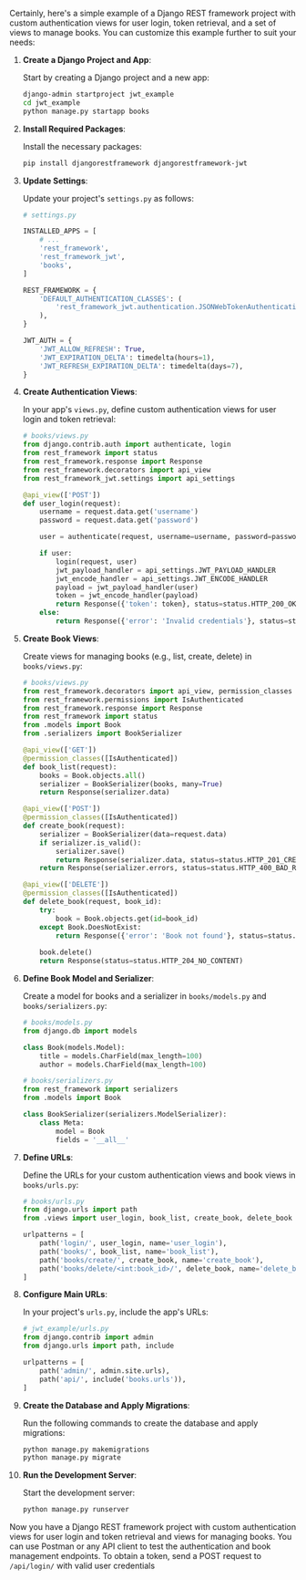 Certainly, here's a simple example of a Django REST framework project with custom authentication views for user login, token retrieval, and a set of views to manage books. You can customize this example further to suit your needs:

1. **Create a Django Project and App**:

   Start by creating a Django project and a new app:

   ```bash
   django-admin startproject jwt_example
   cd jwt_example
   python manage.py startapp books
   ```

2. **Install Required Packages**:

   Install the necessary packages:

   ```bash
   pip install djangorestframework djangorestframework-jwt
   ```

3. **Update Settings**:

   Update your project's `settings.py` as follows:

   ```python
   # settings.py

   INSTALLED_APPS = [
       # ...
       'rest_framework',
       'rest_framework_jwt',
       'books',
   ]

   REST_FRAMEWORK = {
       'DEFAULT_AUTHENTICATION_CLASSES': (
           'rest_framework_jwt.authentication.JSONWebTokenAuthentication',
       ),
   }

   JWT_AUTH = {
       'JWT_ALLOW_REFRESH': True,
       'JWT_EXPIRATION_DELTA': timedelta(hours=1),
       'JWT_REFRESH_EXPIRATION_DELTA': timedelta(days=7),
   }
   ```

4. **Create Authentication Views**:

   In your app's `views.py`, define custom authentication views for user login and token retrieval:

   ```python
   # books/views.py
   from django.contrib.auth import authenticate, login
   from rest_framework import status
   from rest_framework.response import Response
   from rest_framework.decorators import api_view
   from rest_framework_jwt.settings import api_settings

   @api_view(['POST'])
   def user_login(request):
       username = request.data.get('username')
       password = request.data.get('password')

       user = authenticate(request, username=username, password=password)

       if user:
           login(request, user)
           jwt_payload_handler = api_settings.JWT_PAYLOAD_HANDLER
           jwt_encode_handler = api_settings.JWT_ENCODE_HANDLER
           payload = jwt_payload_handler(user)
           token = jwt_encode_handler(payload)
           return Response({'token': token}, status=status.HTTP_200_OK)
       else:
           return Response({'error': 'Invalid credentials'}, status=status.HTTP_400_BAD_REQUEST)
   ```

5. **Create Book Views**:

   Create views for managing books (e.g., list, create, delete) in `books/views.py`:

   ```python
   # books/views.py
   from rest_framework.decorators import api_view, permission_classes
   from rest_framework.permissions import IsAuthenticated
   from rest_framework.response import Response
   from rest_framework import status
   from .models import Book
   from .serializers import BookSerializer

   @api_view(['GET'])
   @permission_classes([IsAuthenticated])
   def book_list(request):
       books = Book.objects.all()
       serializer = BookSerializer(books, many=True)
       return Response(serializer.data)

   @api_view(['POST'])
   @permission_classes([IsAuthenticated])
   def create_book(request):
       serializer = BookSerializer(data=request.data)
       if serializer.is_valid():
           serializer.save()
           return Response(serializer.data, status=status.HTTP_201_CREATED)
       return Response(serializer.errors, status=status.HTTP_400_BAD_REQUEST)

   @api_view(['DELETE'])
   @permission_classes([IsAuthenticated])
   def delete_book(request, book_id):
       try:
           book = Book.objects.get(id=book_id)
       except Book.DoesNotExist:
           return Response({'error': 'Book not found'}, status=status.HTTP_404_NOT_FOUND)
       
       book.delete()
       return Response(status=status.HTTP_204_NO_CONTENT)
   ```

6. **Define Book Model and Serializer**:

   Create a model for books and a serializer in `books/models.py` and `books/serializers.py`:

   ```python
   # books/models.py
   from django.db import models

   class Book(models.Model):
       title = models.CharField(max_length=100)
       author = models.CharField(max_length=100)

   # books/serializers.py
   from rest_framework import serializers
   from .models import Book

   class BookSerializer(serializers.ModelSerializer):
       class Meta:
           model = Book
           fields = '__all__'
   ```

7. **Define URLs**:

   Define the URLs for your custom authentication views and book views in `books/urls.py`:

   ```python
   # books/urls.py
   from django.urls import path
   from .views import user_login, book_list, create_book, delete_book

   urlpatterns = [
       path('login/', user_login, name='user_login'),
       path('books/', book_list, name='book_list'),
       path('books/create/', create_book, name='create_book'),
       path('books/delete/<int:book_id>/', delete_book, name='delete_book'),
   ]
   ```

8. **Configure Main URLs**:

   In your project's `urls.py`, include the app's URLs:

   ```python
   # jwt_example/urls.py
   from django.contrib import admin
   from django.urls import path, include

   urlpatterns = [
       path('admin/', admin.site.urls),
       path('api/', include('books.urls')),
   ]
   ```

9. **Create the Database and Apply Migrations**:

   Run the following commands to create the database and apply migrations:

   ```bash
   python manage.py makemigrations
   python manage.py migrate
   ```

10. **Run the Development Server**:

    Start the development server:

    ```bash
    python manage.py runserver
    ```

Now you have a Django REST framework project with custom authentication views for user login and token retrieval and views for managing books. You can use Postman or any API client to test the authentication and book management endpoints. To obtain a token, send a POST request to `/api/login/` with valid user credentials
